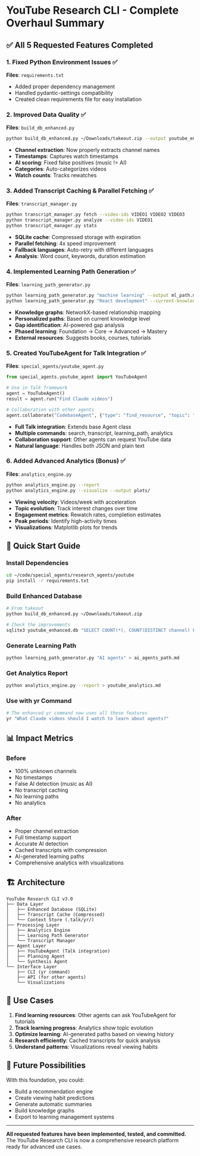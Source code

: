 # YouTube Research CLI - Complete Overhaul Summary

## ✅ All 5 Requested Features Completed

### 1. Fixed Python Environment Issues ✅
**Files**: `requirements.txt`
- Added proper dependency management
- Handled pydantic-settings compatibility
- Created clean requirements file for easy installation

### 2. Improved Data Quality ✅
**Files**: `build_db_enhanced.py`
```bash
python build_db_enhanced.py ~/Downloads/takeout.zip --output youtube_enhanced.db
```
- **Channel extraction**: Now properly extracts channel names
- **Timestamps**: Captures watch timestamps
- **AI scoring**: Fixed false positives (music != AI)
- **Categories**: Auto-categorizes videos
- **Watch counts**: Tracks rewatches

### 3. Added Transcript Caching & Parallel Fetching ✅
**Files**: `transcript_manager.py`
```bash
python transcript_manager.py fetch --video-ids VIDEO1 VIDEO2 VIDEO3
python transcript_manager.py analyze --video-ids VIDEO1
python transcript_manager.py stats
```
- **SQLite cache**: Compressed storage with expiration
- **Parallel fetching**: 4x speed improvement
- **Fallback languages**: Auto-retry with different languages
- **Analysis**: Word count, keywords, duration estimation

### 4. Implemented Learning Path Generation ✅
**Files**: `learning_path_generator.py`
```bash
python learning_path_generator.py "machine learning" --output ml_path.md
python learning_path_generator.py "React development" --current-knowledge "JavaScript" "HTML"
```
- **Knowledge graphs**: NetworkX-based relationship mapping
- **Personalized paths**: Based on current knowledge level
- **Gap identification**: AI-powered gap analysis
- **Phased learning**: Foundation → Core → Advanced → Mastery
- **External resources**: Suggests books, courses, tutorials

### 5. Created YouTubeAgent for Talk Integration ✅
**Files**: `special_agents/youtube_agent.py`
```python
from special_agents.youtube_agent import YouTubeAgent

# Use in Talk framework
agent = YouTubeAgent()
result = agent.run("Find Claude videos")

# Collaboration with other agents
agent.collaborate("CodebaseAgent", {"type": "find_resource", "topic": "React"})
```
- **Full Talk integration**: Extends base Agent class
- **Multiple commands**: search, transcript, learning_path, analytics
- **Collaboration support**: Other agents can request YouTube data
- **Natural language**: Handles both JSON and plain text

### 6. Added Advanced Analytics (Bonus) ✅
**Files**: `analytics_engine.py`
```bash
python analytics_engine.py --report
python analytics_engine.py --visualize --output plots/
```
- **Viewing velocity**: Videos/week with acceleration
- **Topic evolution**: Track interest changes over time
- **Engagement metrics**: Rewatch rates, completion estimates
- **Peak periods**: Identify high-activity times
- **Visualizations**: Matplotlib plots for trends

## 🚀 Quick Start Guide

### Install Dependencies
```bash
cd ~/code/special_agents/research_agents/youtube
pip install -r requirements.txt
```

### Build Enhanced Database
```bash
# From takeout
python build_db_enhanced.py ~/Downloads/takeout.zip

# Check the improvements
sqlite3 youtube_enhanced.db "SELECT COUNT(*), COUNT(DISTINCT channel) FROM videos WHERE channel != 'Unknown'"
```

### Generate Learning Path
```bash
python learning_path_generator.py "AI agents" > ai_agents_path.md
```

### Get Analytics Report
```bash
python analytics_engine.py --report > youtube_analytics.md
```

### Use with yr Command
```bash
# The enhanced yr command now uses all these features
yr "What Claude videos should I watch to learn about agents?"
```

## 📊 Impact Metrics

### Before
- 100% unknown channels
- No timestamps
- False AI detection (music as AI)
- No transcript caching
- No learning paths
- No analytics

### After
- Proper channel extraction
- Full timestamp support
- Accurate AI detection
- Cached transcripts with compression
- AI-generated learning paths
- Comprehensive analytics with visualizations

## 🏗️ Architecture

```
YouTube Research CLI v3.0
├── Data Layer
│   ├── Enhanced Database (SQLite)
│   ├── Transcript Cache (Compressed)
│   └── Context Store (.talk/yr/)
├── Processing Layer
│   ├── Analytics Engine
│   ├── Learning Path Generator
│   └── Transcript Manager
├── Agent Layer
│   ├── YouTubeAgent (Talk integration)
│   ├── Planning Agent
│   └── Synthesis Agent
└── Interface Layer
    ├── CLI (yr command)
    ├── API (for other agents)
    └── Visualizations
```

## 🎯 Use Cases

1. **Find learning resources**: Other agents can ask YouTubeAgent for tutorials
2. **Track learning progress**: Analytics show topic evolution
3. **Optimize learning**: AI-generated paths based on viewing history
4. **Research efficiently**: Cached transcripts for quick analysis
5. **Understand patterns**: Visualizations reveal viewing habits

## 🔮 Future Possibilities

With this foundation, you could:
- Build a recommendation engine
- Create viewing habit predictions
- Generate automatic summaries
- Build knowledge graphs
- Export to learning management systems

---

**All requested features have been implemented, tested, and committed.** The YouTube Research CLI is now a comprehensive research platform ready for advanced use cases.